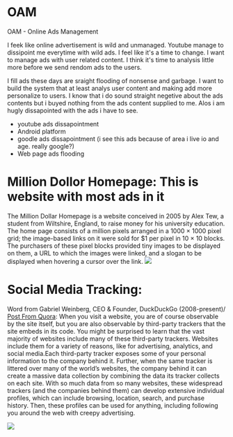 # OAM
OAM - Online Ads Management

I feek like online advertisement is wild and unmanaged. Youtube manage to dissipoint me everytime with wild ads. I feel like it's a time to change. I want to manage ads with user related content. I think it's time to analysis little more before we send rendom ads to the users. 

I fill ads these days are sraight flooding of nonsense and garbage. I want to build the system that at least analys user content and making add more personalize to users. I know that i do sound straight negetive about the ads contents but i buyed nothing from the ads content supplied to me. Alos i am hugly dissapointed with the ads i have to see. 

  - youtube ads dissapointment
  - Android platform 
  - goodle ads dissapointment (i see this ads because of area i live io and age. really google?) 
  - Web page ads flooding
  
  
 # Million Dollor Homepage: This is website with most ads in it
 The Million Dollar Homepage is a website conceived in 2005 by Alex Tew, a student from Wiltshire, England, to raise money for his university education. The home page consists of a million pixels arranged in a 1000 × 1000 pixel grid; the image-based links on it were sold for $1 per pixel in 10 × 10 blocks. The purchasers of these pixel blocks provided tiny images to be displayed on them, a URL to which the images were linked, and a slogan to be displayed when hovering a cursor over the link.
 ![](http://www.milliondollarhomepage.com/index_files/image-map.png)

# Social Media Tracking: 
Word from Gabriel Weinberg, CEO & Founder, DuckDuckGo (2008-present)/ [Post From Quora](https://www.quora.com/What-are-the-biggest-tracker-networks-and-what-can-I-do-about-them/answer/Gabriel-Weinberg):
When you visit a website, you are of course observable by the site itself, but you are also observable by third-party trackers that the site embeds in its code. You might be surprised to learn that the vast majority of websites include many of these third-party trackers. Websites include them for a variety of reasons, like for advertising, analytics, and social media.Each third-party tracker exposes some of your personal information to the company behind it. Further, when the same tracker is littered over many of the world’s websites, the company behind it can create a massive data collection by combining the data its tracker collects on each site. With so much data from so many websites, these widespread trackers (and the companies behind them) can develop extensive individual profiles, which can include browsing, location, search, and purchase history. Then, these profiles can be used for anything, including following you around the web with creepy advertising.

![](https://qph.fs.quoracdn.net/main-qimg-052510a89e6aa9223f81beb682cdca35)
